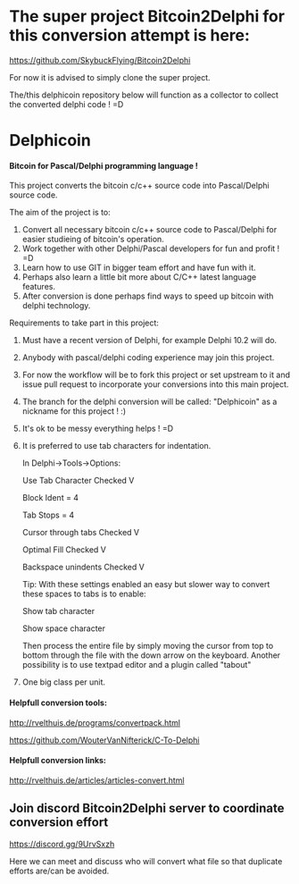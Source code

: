 # The super project Bitcoin2Delphi for this conversion attempt is here:

https://github.com/SkybuckFlying/Bitcoin2Delphi

For now it is advised to simply clone the super project.

The/this delphicoin repository below will function as a collector to collect the converted delphi code ! =D

# Delphicoin

#### Bitcoin for Pascal/Delphi programming language !

This project converts the bitcoin c/c++ source code into Pascal/Delphi source code.

The aim of the project is to:

1. Convert all necessary bitcoin c/c++ source code to Pascal/Delphi for easier studieing of bitcoin's operation.
2. Work together with other Delphi/Pascal developers for fun and profit ! =D
3. Learn how to use GIT in bigger team effort and have fun with it.
4. Perhaps also learn a little bit more about C/C++ latest language features.
5. After conversion is done perhaps find ways to speed up bitcoin with delphi technology.

Requirements to take part in this project:

1. Must have a recent version of Delphi, for example Delphi 10.2 will do.
2. Anybody with pascal/delphi coding experience may join this project.
3. For now the workflow will be to fork this project or set upstream to it and issue pull request to incorporate your conversions into this main project.
4. The branch for the delphi conversion will be called: "Delphicoin" as a nickname for this project ! :)
5. It's ok to be messy everything helps ! =D
6. It is preferred to use tab characters for indentation.

   In Delphi->Tools->Options:
   
   Use Tab Character Checked V 
   
   Block Ident = 4
   
   Tab Stops = 4
   
   Cursor through tabs Checked V
   
   Optimal Fill Checked V
   
   Backspace unindents Checked V    
   
   Tip: With these settings enabled an easy but slower way to convert these spaces to tabs is to enable:
   
   Show tab character
   
   Show space character
   
   Then process the entire file by simply moving the cursor from top to bottom through the file with the down arrow on the keyboard.
   Another possibility is to use textpad editor and a plugin called "tabout"
   
7. One big class per unit. 
   
#### Helpfull conversion tools:

http://rvelthuis.de/programs/convertpack.html

https://github.com/WouterVanNifterick/C-To-Delphi

#### Helpfull conversion links:
http://rvelthuis.de/articles/articles-convert.html

## Join discord Bitcoin2Delphi server to coordinate conversion effort

https://discord.gg/9UrvSxzh

Here we can meet and discuss who will convert what file so that duplicate efforts are/can be avoided.  

